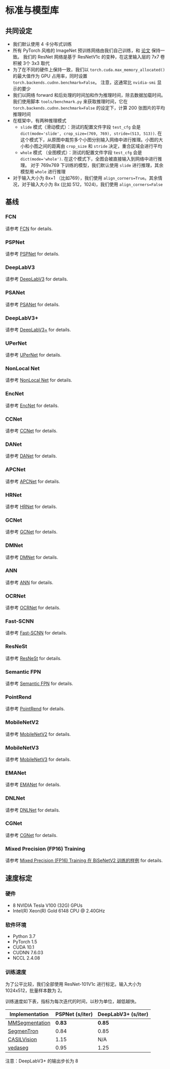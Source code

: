 # 标准与模型库

## 共同设定

* 我们默认使用 4 卡分布式训练
* 所有 PyTorch 风格的 ImageNet 预训练网络由我们自己训练，和 [论文](https://arxiv.org/pdf/1812.01187.pdf) 保持一致。
  我们的 ResNet 网络是基于 ResNetV1c 的变种，在这里输入层的 7x7 卷积被 3个 3x3 取代
* 为了在不同的硬件上保持一致，我们以 `torch.cuda.max_memory_allocated()` 的最大值作为 GPU 占用率，同时设置 `torch.backends.cudnn.benchmark=False`。
  注意，这通常比 `nvidia-smi` 显示的要少
* 我们以网络 forward 和后处理的时间加和作为推理时间，除去数据加载时间。我们使用脚本 `tools/benchmark.py` 来获取推理时间，它在 `torch.backends.cudnn.benchmark=False` 的设定下，计算 200 张图片的平均推理时间
* 在框架中，有两种推理模式
  * `slide` 模式（滑动模式）：测试的配置文件字段 `test_cfg` 会是 `dict(mode='slide', crop_size=(769, 769), stride=(513, 513))`.
    在这个模式下，从原图中裁剪多个小图分别输入网络中进行推理。小图的大小和小图之间的距离由 `crop_size` 和 `stride` 决定，重合区域会进行平均
  * `whole` 模式 （全图模式）：测试的配置文件字段 `test_cfg` 会是 `dict(mode='whole')`. 在这个模式下，全图会被直接输入到网络中进行推理。
    对于 769x769 下训练的模型，我们默认使用 `slide` 进行推理，其余模型用 `whole` 进行推理
* 对于输入大小为 8x+1 （比如769），我们使用 `align_corners=True`。其余情况，对于输入大小为 8x (比如 512，1024)，我们使用 `align_corners=False`

## 基线

### FCN

请参考 [FCN](https://github.com/open-mmlab/mmsegmentation/blob/master/configs/fcn) for details.

### PSPNet

请参考 [PSPNet](https://github.com/open-mmlab/mmsegmentation/blob/master/configs/pspnet) for details.

### DeepLabV3

请参考 [DeepLabV3](https://github.com/open-mmlab/mmsegmentation/blob/master/configs/deeplabv3) for details.

### PSANet

请参考 [PSANet](https://github.com/open-mmlab/mmsegmentation/blob/master/configs/psanet) for details.

### DeepLabV3+

请参考 [DeepLabV3+](https://github.com/open-mmlab/mmsegmentation/blob/master/configs/deeplabv3plus) for details.

### UPerNet

请参考 [UPerNet](https://github.com/open-mmlab/mmsegmentation/blob/master/configs/upernet) for details.

### NonLocal Net

请参考 [NonLocal Net](https://github.com/open-mmlab/mmsegmentation/blob/master/configs/nlnet) for details.

### EncNet

请参考 [EncNet](https://github.com/open-mmlab/mmsegmentation/blob/master/configs/encnet) for details.

### CCNet

请参考 [CCNet](https://github.com/open-mmlab/mmsegmentation/blob/master/configs/ccnet) for details.

### DANet

请参考 [DANet](https://github.com/open-mmlab/mmsegmentation/blob/master/configs/danet) for details.

### APCNet

请参考 [APCNet](https://github.com/open-mmlab/mmsegmentation/blob/master/configs/apcnet) for details.

### HRNet

请参考 [HRNet](https://github.com/open-mmlab/mmsegmentation/blob/master/configs/hrnet) for details.

### GCNet

请参考 [GCNet](https://github.com/open-mmlab/mmsegmentation/blob/master/configs/gcnet) for details.

### DMNet

请参考 [DMNet](https://github.com/open-mmlab/mmsegmentation/blob/master/configs/dmnet) for details.

### ANN

请参考 [ANN](https://github.com/open-mmlab/mmsegmentation/blob/master/configs/ann) for details.

### OCRNet

请参考 [OCRNet](https://github.com/open-mmlab/mmsegmentation/blob/master/configs/ocrnet) for details.

### Fast-SCNN

请参考 [Fast-SCNN](https://github.com/open-mmlab/mmsegmentation/blob/master/configs/fastscnn) for details.

### ResNeSt

请参考 [ResNeSt](https://github.com/open-mmlab/mmsegmentation/blob/master/configs/resnest) for details.

### Semantic FPN

请参考 [Semantic FPN](https://github.com/open-mmlab/mmsegmentation/blob/master/configs/semfpn) for details.

### PointRend

请参考 [PointRend](https://github.com/open-mmlab/mmsegmentation/blob/master/configs/point_rend) for details.

### MobileNetV2

请参考 [MobileNetV2](https://github.com/open-mmlab/mmsegmentation/blob/master/configs/mobilenet_v2) for details.

### MobileNetV3

请参考 [MobileNetV3](https://github.com/open-mmlab/mmsegmentation/blob/master/configs/mobilenet_v3) for details.

### EMANet

请参考 [EMANet](https://github.com/open-mmlab/mmsegmentation/blob/master/configs/emanet) for details.

### DNLNet

请参考 [DNLNet](https://github.com/open-mmlab/mmsegmentation/blob/master/configs/dnlnet) for details.

### CGNet

请参考 [CGNet](https://github.com/open-mmlab/mmsegmentation/blob/master/configs/cgnet) for details.

### Mixed Precision (FP16) Training

请参考 [Mixed Precision (FP16) Training 在 BiSeNetV2 训练的样例](https://github.com/open-mmlab/mmsegmentation/blob/master/configs/bisenetv2/bisenetv2_fcn_fp16_4x4_1024x1024_160k_cityscapes.py) for details.

## 速度标定

### 硬件

* 8 NVIDIA Tesla V100 (32G) GPUs
* Intel(R) Xeon(R) Gold 6148 CPU @ 2.40GHz

### 软件环境

* Python 3.7
* PyTorch 1.5
* CUDA 10.1
* CUDNN 7.6.03
* NCCL 2.4.08

### 训练速度

为了公平比较，我们全部使用 ResNet-101V1c 进行标定。输入大小为 1024x512，批量样本数为 2。

训练速度如下表，指标为每次迭代的时间，以秒为单位，越低越快。

| Implementation | PSPNet (s/iter) | DeepLabV3+ (s/iter) |
|----------------|-----------------|---------------------|
| [MMSegmentation](https://github.com/open-mmlab/mmsegmentation)              | **0.83**       | **0.85**   |
| [SegmenTron](https://github.com/LikeLy-Journey/SegmenTron)                  | 0.84           | 0.85       |
| [CASILVision](https://github.com/CSAILVision/semantic-segmentation-pytorch) | 1.15           | N/A          |
| [vedaseg](https://github.com/Media-Smart/vedaseg)                           | 0.95           | 1.25       |

注意：DeepLabV3+ 的输出步长为 8
